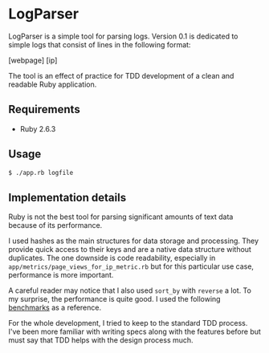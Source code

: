 # LogParser

LogParser is a simple tool for parsing logs. Version 0.1 is dedicated to simple logs that consist of lines in the following format:

[webpage] [ip]

The tool is an effect of practice for TDD development of a clean and readable Ruby application.

## Requirements

- Ruby 2.6.3

## Usage

```bash
$ ./app.rb logfile
```

## Implementation details

Ruby is not the best tool for parsing significant amounts of text data because of its performance.

I used hashes as the main structures for data storage and processing. They provide quick access to their keys and are a native data structure without duplicates. The one downside is code readability, especially in `app/metrics/page_views_for_ip_metric.rb` but for this particular use case, performance is more important.

A careful reader may notice that I also used `sort_by` with `reverse` a lot. To my surprise, the performance is quite good. I used the following [benchmarks](https://stackoverflow.com/a/2651028) as a reference.

For the whole development, I tried to keep to the standard TDD process. I've been more familiar with writing specs along with the features before but must say that TDD helps with the design process much.

